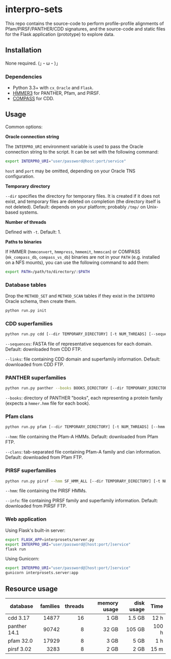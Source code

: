 # interpro-sets

This repo contains the source-code to perform profile-profile alignments of Pfam/PIRSF/PANTHER/CDD signatures, and the source-code and static files for the Flask application (prototype) to explore data.

## Installation

None required. (」・ω・)」

### Dependencies

* Python 3.3+ with `cx_Oracle` and `Flask`.
* [HMMER3](http://hmmer.org/) for PANTHER, Pfam, and PIRSF.
* [COMPASS](http://prodata.swmed.edu/download/pub/compass/) for CDD.

## Usage

Common options:

**Oracle connection string**

The `INTERPRO_URI` environment variable is used to pass the Oracle connection string to the script. It can be set with the following command:

```bash
export INTERPRO_URI="user/password@host:port/service"
```

`host` and `port` may be omitted, depending on your Oracle TNS configuration.

**Temporary directory**

`--dir` specifies the directory for temporary files. It is created if it does not exist, and temporary files are deleted on completion (the directory itself is not deleted). Default: depends on your platform; probably `/tmp/` on Unix-based systems.

**Number of threads**

Defined with `-t`. Default: 1.

**Paths to binaries**

If HMMER (`hmmconvert`, `hmmpress`, `hmmemit`, `hmmscan`) or COMPASS (`mk_compass_db`, `compass_vs_db`) binaries are not in your `PATH` (e.g. installed on a NFS mounts), you can use the following command to add them:

```bash
export PATH=/path/to/directory/:$PATH
```

### Database tables

Drop the `METHOD_SET` and `METHOD_SCAN` tables if they exist in the `INTERPRO` Oracle schema, then create them.

```bash
python run.py init
```

### CDD superfamilies

```bash
python run.py cdd [--dir TEMPORARY_DIRECTORY] [-t NUM_THREADS] [--sequences CDDMASTER] [--links FAMILY_SUPERFAMILY_LINKS]
```

`--sequences`: FASTA file of representative sequences for each domain. Default: downloaded from CDD FTP.

`--links`: file containing CDD domain and superfamily information. Default: downloaded from CDD FTP.

### PANTHER superfamilies

```bash
python run.py panther --books BOOKS_DIRECTORY [--dir TEMPORARY_DIRECTORY] [-t NUM_THREADS]
```

`--books`: directory of PANTHER "books", each representing a protein family (expects a `hmmer.hmm` file for each book).

### Pfam clans

```bash
python run.py pfam [--dir TEMPORARY_DIRECTORY] [-t NUM_THREADS] [--hmm PFAM-A] [--clans PFAM_CLANS]
```

`--hmm`: file containing the Pfam-A HMMs. Default: downloaded from Pfam FTP.

`--clans`: tab-separated file containing Pfam-A family and clan information. Default: downloaded from Pfam FTP.

### PIRSF superfamilies

```bash
python run.py pirsf --hmm SF_HMM_ALL [--dir TEMPORARY_DIRECTORY] [-t NUM_THREADS] [--info PIRSFINFO]
```

`--hmm`: file containing the PIRSF HMMs.

`--info`: file containing PIRSF family and superfamily information. Default: downloaded from PIRSF FTP.

### Web application

Using Flask's built-in server:

```bash
export FLASK_APP=interprosets/server.py
export INTERPRO_URI="user/password@[host:port/]service"
flask run
```

Using Gunicorn:

```bash
export INTERPRO_URI="user/password@[host:port/]service"
gunicorn interprosets.server:app
```

## Resource usage

| database     | families | threads     | memory usage | disk usage | Time     |
|--------------|---------:|------------:|-------------:|-----------:|---------:|
| cdd 3.17     |    14877 |          16 |         1 GB |     1.5 GB |     12 h |
| panther 14.1 |    90742 |           8 |        32 GB |     105 GB |    100 h |
| pfam 32.0    |    17929 |           8 |         3 GB |       5 GB |      1 h |
| pirsf 3.02   |     3283 |           8 |         2 GB |       2 GB |     15 m |

